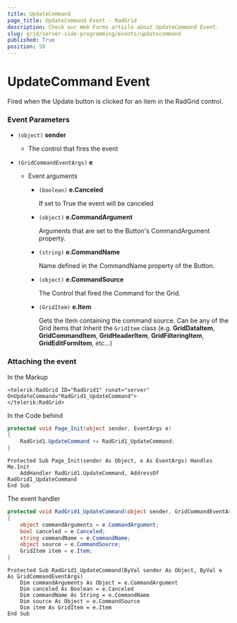 ```yaml
---
title: UpdateCommand
page_title: UpdateCommand Event - RadGrid
description: Check our Web Forms article about UpdateCommand Event.
slug: grid/server-side-programming/events/updatecommand
published: True
position: 50
---
```


# UpdateCommand Event

Fired when the Update button is clicked for an item in the RadGrid control.

### Event Parameters

* `(object)` **sender**

    * The control that fires the event

* `(GridCommandEventArgs)` **e**

    * Event arguments 

        * `(boolean)` **e.Canceled**
            
            If set to True the event will be canceled

        * `(object)` **e.CommandArgument**

            Arguments that are set to the Button's CommandArgument property.

        * `(string)` **e.CommandName**

            Name defined in the CommandName property of the Button.

        * `(object)` **e.CommandSource**

            The Control that fired the Command for the Grid.

        * `(GridItem)` **e.Item**

            Gets the Item containing the command source. Can be any of the Grid items that Inherit the `GridItem` class (e.g. **GridDataItem**,  **GridCommandItem**, **GridHeaderItem**, **GridFilteringItem**, **GridEditFormItem**, etc...)

### Attaching the event

In the Markup

````ASP.NET
<telerik:RadGrid ID="RadGrid1" runat="server" OnUpdateCommand="RadGrid1_UpdateCommand">
</telerik:RadGrid>
````

In the Code behind

````C#
protected void Page_Init(object sender, EventArgs e)
{
    RadGrid1.UpdateCommand += RadGrid1_UpdateCommand;
}
````
````VB
Protected Sub Page_Init(sender As Object, e As EventArgs) Handles Me.Init
    AddHandler RadGrid1.UpdateCommand, AddressOf RadGrid1_UpdateCommand
End Sub
````

The event handler

````C#
protected void RadGrid1_UpdateCommand(object sender, GridCommandEventArgs e)
{
    object commandArguments = e.CommandArgument;
    bool canceled = e.Canceled;
    string commandName = e.CommandName;
    object source = e.CommandSource;
    GridItem item = e.Item;
}
````
````VB
Protected Sub RadGrid1_UpdateCommand(ByVal sender As Object, ByVal e As GridCommandEventArgs)
    Dim commandArguments As Object = e.CommandArgument
    Dim canceled As Boolean = e.Canceled
    Dim commandName As String = e.CommandName
    Dim source As Object = e.CommandSource
    Dim item As GridItem = e.Item
End Sub
````
 
  
